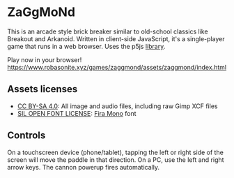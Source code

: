 # ZaGgMoNd

This is an arcade style brick breaker similar to old-school classics like Breakout and Arkanoid. Written in client-side JavaScript, it's a single-player game that runs in a web browser. Uses the p5js [library](https://p5js.org/).

Play now in your browser! <https://www.robasonite.xyz/games/zaggmond/assets/zaggmond/index.html>


## Assets licenses

- [CC BY-SA 4.0](https://creativecommons.org/licenses/by-sa/4.0/): All image and audio files, including raw Gimp XCF files
- [SIL OPEN FONT LICENSE](https://scripts.sil.org/cms/scripts/page.php?site_id=nrsi&id=OFL): [Fira Mono](https://github.com/mozilla/Fira) font


## Controls

On a touchscreen device (phone/tablet), tapping the left or right side of the screen will move the paddle in that direction. On a PC, use the left and right arrow keys. The cannon powerup fires automatically.
